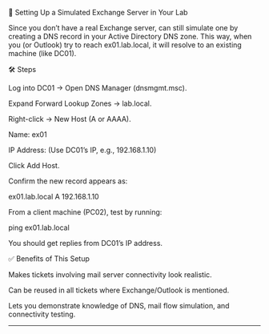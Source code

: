 🔧 Setting Up a Simulated Exchange Server in Your Lab

Since you don’t have a real Exchange server,  can still simulate one by creating a DNS record in your Active Directory DNS zone. This way, when you (or Outlook) try to reach ex01.lab.local, it will resolve to an existing machine (like DC01).

🛠 Steps

Log into DC01 → Open DNS Manager (dnsmgmt.msc).


Expand Forward Lookup Zones → lab.local.


Right-click → New Host (A or AAAA).

Name: ex01

IP Address: (Use DC01’s IP, e.g., 192.168.1.10)

Click Add Host.


Confirm the new record appears as:

ex01.lab.local    A    192.168.1.10


From a client machine (PC02), test by running:

ping ex01.lab.local


You should get replies from DC01’s IP address.


✅ Benefits of This Setup

Makes tickets involving mail server connectivity look realistic.

Can be reused in all tickets where Exchange/Outlook is mentioned.

Lets you demonstrate knowledge of DNS, mail flow simulation, and connectivity testing.

---

